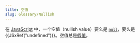 ```yaml
---
title: 空值
slug: Glossary/Nullish
---
```


在 [JavaScript](/zh-CN/docs/Glossary/JavaScript) 中，一个空值（nullish value）要么是 [`null`](/zh-CN/docs/Web/JavaScript/Reference/Operators/null)，要么是 {{JSxRef("undefined")}}。空值总是[假值](/zh-CN/docs/Glossary/Falsy)。

